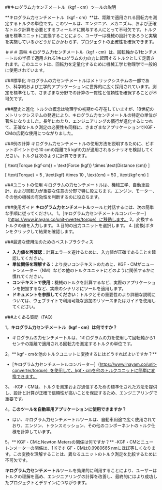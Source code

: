 ##キログラム力センチメートル（kgf・cm）ツールの説明

**キログラム力センチメートル（kgf・cm）**は、距離で適用される回転力を測定するトルクの単位です。このツールは、エンジニア、メカニズム、および正確なトルク計算を必要とするフィールドに関与する人にとって不可欠です。トルク値を標準ユニットに変換することにより、ユーザーは機械の設計であろうと実験を実施しているかどうかにかかわらず、プロジェクトの正確性を確保できます。

＃＃＃ 意味
キログラム力センチメートル（kgf・cm）は、回転軸から1センチメートルの半径で適用される1キログラムの力の力に起因するトルクとして定義されます。このユニットは、回転力を定量化するために機械工学と物理学で一般的に使用されています。

###標準化
キログラムの力センチメートルはメトリックシステムの一部であり、科学的および工学的アプリケーションに世界的に広く採用されています。測定を標準化して、さまざまな分野での計算の一貫性と信頼性を確保することが不可欠です。

###歴史と進化
トルクの概念は物理学の初期から存在していますが、18世紀のメトリックシステムの発達により、キログラム力センチメートルの特定の単位が著名になりました。長年にわたり、エンジニアリングの慣行が進化するにつれて、正確なトルク測定の必要性も同様に、さまざまなアプリケーションでKGF・CMの広範な使用につながりました。

###例の計算
キログラム力センチメートルの使用方法を説明するために、ピボットポイントから10 cmの距離で5 kgfの力が適用されるシナリオを検討してください。トルクは次のように計算できます。

\[ \text{Torque (kgf·cm)} = \text{Force (kgf)} \times \text{Distance (cm)} \]

\[ \text{Torque} = 5 \, \text{kgf} \times 10 \, \text{cm} = 50 \, \text{kgf·cm} \]

###ユニットの使用
キログラムの力センチメートルは、機械工学、自動車設計、および回転力が重要な任意の分野で特に役立ちます。エンジン、モーター、その他の機械の有効性を判断するのに役立ちます。

###使用ガイド
**キログラム力センチメートル**ツールと対話するには、次の簡単な手順に従ってください。
1。[キログラム力センチメートルコンバーター]（https://www.inayam.co/unit-nverter/torque）に移動します。
2。変換するトルクの値を入力します。
3.目的の出力ユニットを選択します。
4. [変換]ボタンをクリックして結果を確認します。

###最適な使用法のためのベストプラクティス
-  **入力値を再確認**：計算エラーを避けるために、入力値が正確であることを確認してください。
-  **単位関係を理解する**：より良いコンテキストのために、KGF・CMがニュートンメーター（NM）などの他のトルクユニットにどのように関係するかに慣れてください。
-  **コンテキストで使用**：機械のトルクを計算するなど、実際のアプリケーションを把握するなど、実際のシナリオにツールを適用します。
-  **ドキュメントを参照してください**：トルクとその重要性のより詳細な説明については、ウェブサイトで利用可能な追加のリソースまたはガイドを使用してください。

###よくある質問（FAQ）

1。**キログラム力センチメートル（kgf・cm）は何ですか？**
- キログラムの力センチメートルは、1キログラムの力を使用して回転軸から1センチの距離で適用される回転力を測定するトルクの単位です。

2。** kgf・cmを他のトルクユニットに変換するにはどうすればよいですか？**
-  [キログラム力センチメートルコンバーター]（https://www.inayam.co/unit-converter/torque）を使用して、kgf・cmを他のトルクユニットに簡単に変換できます。

3。
-KGF・CMは、トルクを測定および通信するための標準化された方法を提供し、設計と計算が正確で信頼性が高いことを保証するため、エンジニアリングで重要です。

4。**このツールを自動車用アプリケーションに使用できますか？**
- はい、キログラム力センチメートルツールは、自動車用途で広く使用されており、エンジン、トランスミッション、その他のコンポーネントのトルク仕様を計算しています。

5。** KGF・CMとNewton Metersの関係は何ですか？**
-KGF・CMとニュートンメーターの関係は、1 Kです GF・CMは0.0980665 nmにほぼ等しくなります。この変換を理解することは、異なるユニットのトルク測定を比較するために不可欠です。

**キログラム力センチメートル**ツールを効果的に利用することにより、ユーザーはトルクの理解を高め、エンジニアリングの計算を改善し、最終的にはより成功したプロジェクトとデザインにつながります。